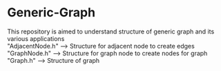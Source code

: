 # Generic-Graph
This repository is aimed to understand structure of generic graph and its various applications</br>
"AdjacentNode.h" --> Structure for adjacent node to create edges </br>
"GraphNode.h" --> Structure for graph node to create nodes for graph </br>
"Graph.h" --> Structure of graph </br>

